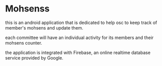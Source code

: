 <h1> Mohsenss </h1>

<p> this is an android application that is dedicated to help osc to keep track of member's mohsens and update them. </p>

<p> each committee will have an individual activity for its members and their mohsens counter.</p>

<p> the application is integrated with Firebase, an online realtime database service provided by Google.</p>